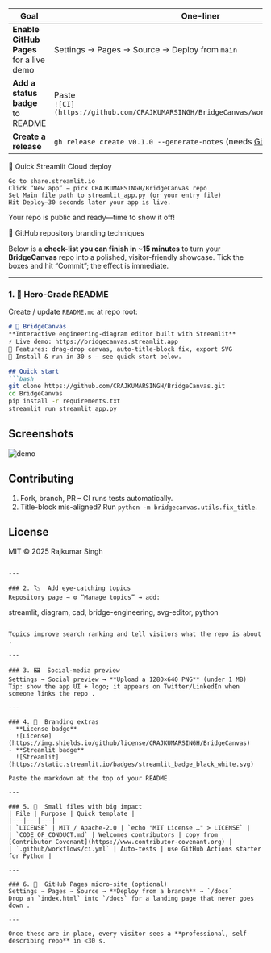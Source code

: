| Goal                                    | One-liner                                                                                |
| --------------------------------------- | ---------------------------------------------------------------------------------------- |
| **Enable GitHub Pages** for a live demo | Settings → Pages → Source → Deploy from `main`                                           |
| **Add a status badge** to README        | Paste<br>`![CI](https://github.com/CRAJKUMARSINGH/BridgeCanvas/workflows/CI/badge.svg)`  |
| **Create a release**                    | `gh release create v0.1.0 --generate-notes` (needs [GitHub CLI](https://cli.github.com)) |
🚀 Quick Streamlit Cloud deploy

    Go to share.streamlit.io
    Click “New app” → pick CRAJKUMARSINGH/BridgeCanvas repo
    Set Main file path to streamlit_app.py (or your entry file)
    Hit Deploy—30 seconds later your app is live.

Your repo is public and ready—time to show it off!

🚀 GitHub repository branding techniques

Below is a **check-list you can finish in ~15 minutes** to turn your **BridgeCanvas** repo into a polished, visitor-friendly showcase.  Tick the boxes and hit “Commit”; the effect is immediate.

---

### 1. 📸  Hero-Grade README
Create / update `README.md` at repo root:

```markdown
# 🌉 BridgeCanvas  
**Interactive engineering-diagram editor built with Streamlit**  
⚡ Live demo: https://bridgecanvas.streamlit.app  
📌 Features: drag-drop canvas, auto-title-block fix, export SVG  
🚀 Install & run in 30 s – see quick start below.

## Quick start
```bash
git clone https://github.com/CRAJKUMARSINGH/BridgeCanvas.git
cd BridgeCanvas
pip install -r requirements.txt
streamlit run streamlit_app.py
```

## Screenshots
![demo](assets/demo.gif)

## Contributing
1. Fork, branch, PR – CI runs tests automatically.
2. Title-block mis-aligned? Run `python -m bridgecanvas.utils.fix_title`.

## License
MIT © 2025 Rajkumar Singh
```

---

### 2. 🏷️  Add eye-catching topics
Repository page → ⚙️ “Manage topics” → add:

```
streamlit, diagram, cad, bridge-engineering, svg-editor, python
```

Topics improve search ranking and tell visitors what the repo is about .

---

### 3. 🖼️  Social-media preview
Settings → Social preview → **Upload a 1280×640 PNG** (under 1 MB)  
Tip: show the app UI + logo; it appears on Twitter/LinkedIn when someone links the repo .

---

### 4. 🎨  Branding extras
- **License badge**  
  ![License](https://img.shields.io/github/license/CRAJKUMARSINGH/BridgeCanvas)  
- **Streamlit badge**  
  ![Streamlit](https://static.streamlit.io/badges/streamlit_badge_black_white.svg)  

Paste the markdown at the top of your README.

---

### 5. 📄  Small files with big impact
| File | Purpose | Quick template |
|---|---|---|
| `LICENSE` | MIT / Apache-2.0 | `echo "MIT License …" > LICENSE` |
| `CODE_OF_CONDUCT.md` | Welcomes contributors | copy from [Contributor Covenant](https://www.contributor-covenant.org) |
| `.github/workflows/ci.yml` | Auto-tests | use GitHub Actions starter for Python |

---

### 6. 🚀  GitHub Pages micro-site (optional)
Settings → Pages → Source → **Deploy from a branch** → `/docs`  
Drop an `index.html` into `/docs` for a landing page that never goes down .

---

Once these are in place, every visitor sees a **professional, self-describing repo** in <30 s.
